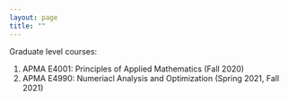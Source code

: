 ```yaml
---
layout: page
title: ""
---
```


Graduate level courses:
1. APMA E4001: Principles of Applied Mathematics (Fall 2020)
2. APMA E4990: Numeriacl Analysis and Optimization (Spring 2021, Fall 2021)



